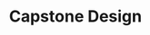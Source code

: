 ---
layout: single
title: "Capstone Design"
permalink: /kau/mechanical-element-design/
author_profile: true
---